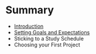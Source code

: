 # Summary

* [Introduction](README.md)
* [Setting Goals and Expectations](setting_goals_and_expectations.md)
* Sticking to a Study Schedule
* Choosing your First Project

